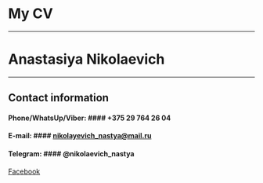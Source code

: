 # My CV # 
---
# Anastasiya Nikolaevich #
---
## Contact information ##
#### Phone/WhatsUp/Viber: #### +375 29 764 26 04
#### E-mail: #### nikolayevich_nastya@mail.ru
#### Telegram: #### @nikolaevich_nastya
[Facebook](https://www.facebook.com/nikolaevichaa)
